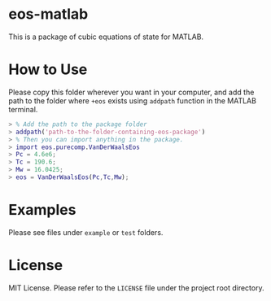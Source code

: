 # eos-matlab

This is a package of cubic equations of state for MATLAB.

# How to Use

Please copy this folder wherever you want in your computer, and add the path to the folder where `+eos` exists using `addpath` function in the MATLAB terminal.

```matlab
> % Add the path to the package folder
> addpath('path-to-the-folder-containing-eos-package')
> % Then you can import anything in the package.
> import eos.purecomp.VanDerWaalsEos
> Pc = 4.6e6;
> Tc = 190.6;
> Mw = 16.0425;
> eos = VanDerWaalsEos(Pc,Tc,Mw);
```

# Examples

Please see files under `example` or `test` folders.

# License

MIT License. Please refer to the `LICENSE` file under the project root directory.